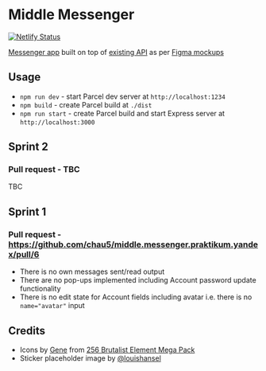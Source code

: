 # Middle Messenger

[![Netlify Status](https://api.netlify.com/api/v1/badges/14597e20-a13a-4e12-9baa-9de5a05bd954/deploy-status)](https://app.netlify.com/sites/middle-messenger-chausme/deploys)

[Messenger app](https://middle-messenger-chausme.netlify.app) built on top of [existing API](https://ya-praktikum.tech/api/v2/swagger) as per [Figma mockups](https://www.figma.com/file/sBhmIq6yUZIqBLoANYJkTh/Middle-Front-end-Chat-App)

## Usage

-   `npm run dev` - start Parcel dev server at `http://localhost:1234`
-   `npm build` - create Parcel build at `./dist`
-   `npm run start` - create Parcel build and start Express server at `http://localhost:3000`

## Sprint 2

### Pull request - TBC

TBC

## Sprint 1

### Pull request - https://github.com/chau5/middle.messenger.praktikum.yandex/pull/6

-   There is no own messages sent/read output
-   There are no pop-ups implemented including Account password update functionality
-   There is no edit state for Account fields including avatar i.e. there is no `name="avatar"` input

## Credits

-   Icons by [Gene](https://cogentgene1.gumroad.com/) from [256 Brutalist Element Mega Pack](https://cogentgene1.gumroad.com/l/brutalist)
-   Sticker placeholder image by [@louishansel](https://unsplash.com/@louishansel)
